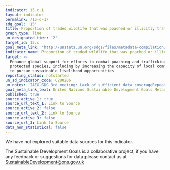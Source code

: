 ```yaml
---
indicator: 15.c.1
layout: indicator
permalink: /15-c-1/
sdg_goal: '15'
title: Proportion of traded wildlife that was poached or illicitly trafficked
graph_type: line
un_designated_tier: '2'
target_id: 15.c
goal_meta_link: 'http://unstats.un.org/sdgs/files/metadata-compilation/Metadata-Goal-15.pdf'
indicator_name: Proportion of traded wildlife that was poached or illicitly trafficked
target: >-
  Enhance global support for efforts to combat poaching and trafficking of
  protected species, including by increasing the capacity of local communities
  to pursue sustainable livelihood opportunities
reporting_status: notstarted
un_sd_indicator_code: C200206
un_notes: 'IAEG-SDG 3rd meeting: Lack of sufficient data coverageRepeat of 15.7.1'
goal_meta_link_text: United Nations Sustainable Development Goals Metadata (pdf 456kB)
published: true
source_active_1: true
source_url_text_1: Link to Source
source_active_2: false
source_url_text_2: Link to Source
source_active_3: false
source_url_3: Link to Source
data_non_statistical: false
---
```


We have not explored suitable data sources for this indicator. 

The Sustainable Development Goals is a collaborative project, if you have any feedback or suggestions for data please contact us at <SustainableDevelopment@ons.gov.uk>  
